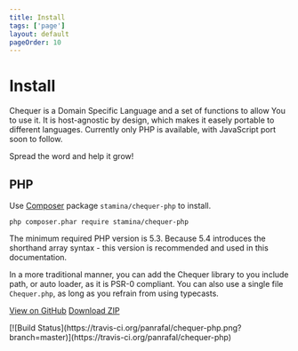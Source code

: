 ```yaml
---
title: Install
tags: ['page']
layout: default
pageOrder: 10
---
```


# Install

Chequer is a Domain Specific Language and a set of functions to allow You to use it. 
It is host-agnostic by design, which makes it easely portable to different languages. Currently
only PHP is available, with JavaScript port soon to follow.

Spread the word and help it grow!

## PHP

Use [Composer](http://getcomposer.org/) package `stamina/chequer-php` to install.

```
php composer.phar require stamina/chequer-php
```

The minimum required PHP version is 5.3. Because 5.4 introduces the shorthand array syntax - this version is recommended
and used in this documentation.

In a more traditional manner, you can add the Chequer library to you include path, or auto loader, as it is
PSR-0 compliant. You can also use a single file `Chequer.php`, as long as you refrain from using typecasts.


<div class="well text-center">
    <a href="https://github.com/panrafal/chequer-php" class="btn btn-primary"><i class="icon-github"></i> View on GitHub</a>
    <a href="https://github.com/panrafal/chequer-php/archive/master.zip" class="btn"><i class="icon-download-alt"></i> Download ZIP</a>
    <p>
        [![Build Status](https://travis-ci.org/panrafal/chequer-php.png?branch=master)](https://travis-ci.org/panrafal/chequer-php)
    </p>
</div>


